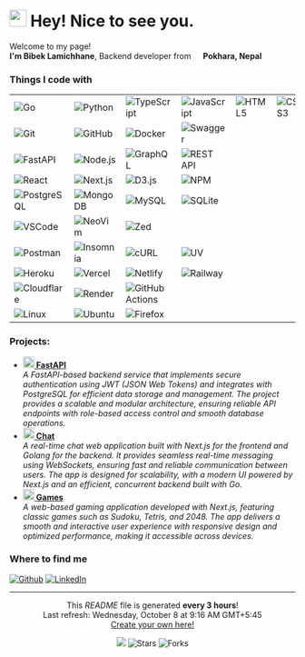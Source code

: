 <h1><img src="https://emojis.slackmojis.com/emojis/images/1531849430/4246/blob-sunglasses.gif?1531849430" width="30"/> Hey! Nice to see you.</h1>

<p>Welcome to my page! </br> <b>I'm Bibek Lamichhane</b>, Backend developer from <img src="https://cdn-icons-png.flaticon.com/512/630/630696.png" width="13"/> <b>Pokhara, Nepal</b> </p>

<h3>Things I code with</h3>
<table>
    <tr>
        <td>
          <img alt="Go" src="https:&#x2F;&#x2F;img.shields.io&#x2F;badge&#x2F;-Go-00ADD8?style&#x3D;flat-square&amp;logo&#x3D;go&amp;logoColor&#x3D;white" />
        </td>
        <td>
          <img alt="Python" src="https:&#x2F;&#x2F;img.shields.io&#x2F;badge&#x2F;-Python-3776AB?style&#x3D;flat-square&amp;logo&#x3D;python&amp;logoColor&#x3D;white" />
        </td>
        <td>
          <img alt="TypeScript" src="https:&#x2F;&#x2F;img.shields.io&#x2F;badge&#x2F;-TypeScript-3178C6?style&#x3D;flat-square&amp;logo&#x3D;typescript&amp;logoColor&#x3D;white" />
        </td>
        <td>
          <img alt="JavaScript" src="https:&#x2F;&#x2F;img.shields.io&#x2F;badge&#x2F;-JavaScript-F7DF1E?style&#x3D;flat-square&amp;logo&#x3D;javascript&amp;logoColor&#x3D;black" />
        </td>
        <td>
          <img alt="HTML5" src="https:&#x2F;&#x2F;img.shields.io&#x2F;badge&#x2F;-HTML5-E34F26?style&#x3D;flat-square&amp;logo&#x3D;html5&amp;logoColor&#x3D;white" />
        </td>
        <td>
          <img alt="CSS3" src="https:&#x2F;&#x2F;img.shields.io&#x2F;badge&#x2F;-CSS3-1572B6?style&#x3D;flat-square&amp;logo&#x3D;css3&amp;logoColor&#x3D;white" />
        </td>
    </tr>
    <tr>
        <td>
          <img alt="Git" src="https:&#x2F;&#x2F;img.shields.io&#x2F;badge&#x2F;-Git-F05032?style&#x3D;flat-square&amp;logo&#x3D;git&amp;logoColor&#x3D;white" />
        </td>
        <td>
          <img alt="GitHub" src="https:&#x2F;&#x2F;img.shields.io&#x2F;badge&#x2F;-GitHub-181717?style&#x3D;flat-square&amp;logo&#x3D;github&amp;logoColor&#x3D;white" />
        </td>
        <td>
          <img alt="Docker" src="https:&#x2F;&#x2F;img.shields.io&#x2F;badge&#x2F;-Docker-2496ED?style&#x3D;flat-square&amp;logo&#x3D;docker&amp;logoColor&#x3D;white" />
        </td>
        <td>
          <img alt="Swagger" src="https:&#x2F;&#x2F;img.shields.io&#x2F;badge&#x2F;-Swagger-85EA2D?style&#x3D;flat-square&amp;logo&#x3D;swagger&amp;logoColor&#x3D;black" />
        </td>
    </tr>
    <tr>
        <td>
          <img alt="FastAPI" src="https:&#x2F;&#x2F;img.shields.io&#x2F;badge&#x2F;-FastAPI-009688?style&#x3D;flat-square&amp;logo&#x3D;fastapi&amp;logoColor&#x3D;white" />
        </td>
        <td>
          <img alt="Node.js" src="https:&#x2F;&#x2F;img.shields.io&#x2F;badge&#x2F;-Node.js-339933?style&#x3D;flat-square&amp;logo&#x3D;node.js&amp;logoColor&#x3D;white" />
        </td>
        <td>
          <img alt="GraphQL" src="https:&#x2F;&#x2F;img.shields.io&#x2F;badge&#x2F;-GraphQL-E10098?style&#x3D;flat-square&amp;logo&#x3D;graphql&amp;logoColor&#x3D;white" />
        </td>
        <td>
          <img alt="REST API" src="https:&#x2F;&#x2F;img.shields.io&#x2F;badge&#x2F;-REST_API-FF6C37?style&#x3D;flat-square&amp;logo&#x3D;postman&amp;logoColor&#x3D;white" />
        </td>
    </tr>
    <tr>
        <td>
          <img alt="React" src="https:&#x2F;&#x2F;img.shields.io&#x2F;badge&#x2F;-React-61DAFB?style&#x3D;flat-square&amp;logo&#x3D;react&amp;logoColor&#x3D;black" />
        </td>
        <td>
          <img alt="Next.js" src="https:&#x2F;&#x2F;img.shields.io&#x2F;badge&#x2F;-Next.js-000000?style&#x3D;flat-square&amp;logo&#x3D;next.js&amp;logoColor&#x3D;white" />
        </td>
        <td>
          <img alt="D3.js" src="https:&#x2F;&#x2F;img.shields.io&#x2F;badge&#x2F;-D3.js-F9A03C?style&#x3D;flat-square&amp;logo&#x3D;d3.js&amp;logoColor&#x3D;white" />
        </td>
        <td>
          <img alt="NPM" src="https:&#x2F;&#x2F;img.shields.io&#x2F;badge&#x2F;-NPM-CB3837?style&#x3D;flat-square&amp;logo&#x3D;npm&amp;logoColor&#x3D;white" />
        </td>
    </tr>
    <tr>
        <td>
          <img alt="PostgreSQL" src="https:&#x2F;&#x2F;img.shields.io&#x2F;badge&#x2F;-PostgreSQL-4169E1?style&#x3D;flat-square&amp;logo&#x3D;postgresql&amp;logoColor&#x3D;white" />
        </td>
        <td>
          <img alt="MongoDB" src="https:&#x2F;&#x2F;img.shields.io&#x2F;badge&#x2F;-MongoDB-47A248?style&#x3D;flat-square&amp;logo&#x3D;mongodb&amp;logoColor&#x3D;white" />
        </td>
        <td>
          <img alt="MySQL" src="https:&#x2F;&#x2F;img.shields.io&#x2F;badge&#x2F;-MySQL-4479A1?style&#x3D;flat-square&amp;logo&#x3D;mysql&amp;logoColor&#x3D;white" />
        </td>
        <td>
          <img alt="SQLite" src="https:&#x2F;&#x2F;img.shields.io&#x2F;badge&#x2F;-SQLite-003B57?style&#x3D;flat-square&amp;logo&#x3D;sqlite&amp;logoColor&#x3D;white" />
        </td>
    </tr>
    <tr>
        <td>
          <img alt="VSCode" src="https:&#x2F;&#x2F;img.shields.io&#x2F;badge&#x2F;-VSCode-007ACC?style&#x3D;flat-square&amp;logo&#x3D;visual-studio-code&amp;logoColor&#x3D;white" />
        </td>
        <td>
          <img alt="NeoVim" src="https:&#x2F;&#x2F;img.shields.io&#x2F;badge&#x2F;-NeoVim-57A143?style&#x3D;flat-square&amp;logo&#x3D;neovim&amp;logoColor&#x3D;white" />
        </td>
        <td>
          <img alt="Zed" src="https:&#x2F;&#x2F;img.shields.io&#x2F;badge&#x2F;-Zed-084CCF?style&#x3D;flat-square&amp;logo&#x3D;zed&amp;logoColor&#x3D;white" />
        </td>
    </tr>
    <tr>
        <td>
          <img alt="Postman" src="https:&#x2F;&#x2F;img.shields.io&#x2F;badge&#x2F;-Postman-FF6C37?style&#x3D;flat-square&amp;logo&#x3D;postman&amp;logoColor&#x3D;white" />
        </td>
        <td>
          <img alt="Insomnia" src="https:&#x2F;&#x2F;img.shields.io&#x2F;badge&#x2F;-Insomnia-4000BF?style&#x3D;flat-square&amp;logo&#x3D;insomnia&amp;logoColor&#x3D;white" />
        </td>
        <td>
          <img alt="cURL" src="https:&#x2F;&#x2F;img.shields.io&#x2F;badge&#x2F;-cURL-073551?style&#x3D;flat-square&amp;logo&#x3D;curl&amp;logoColor&#x3D;white" />
        </td>
        <td>
          <img alt="UV" src="https:&#x2F;&#x2F;img.shields.io&#x2F;badge&#x2F;-UV-DE5FE9?style&#x3D;flat-square&amp;logo&#x3D;uv&amp;logoColor&#x3D;white" />
        </td>
    </tr>
    <tr>
        <td>
          <img alt="Heroku" src="https:&#x2F;&#x2F;img.shields.io&#x2F;badge&#x2F;-Heroku-430098?style&#x3D;flat-square&amp;logo&#x3D;heroku&amp;logoColor&#x3D;white" />
        </td>
        <td>
          <img alt="Vercel" src="https:&#x2F;&#x2F;img.shields.io&#x2F;badge&#x2F;-Vercel-000000?style&#x3D;flat-square&amp;logo&#x3D;vercel&amp;logoColor&#x3D;white" />
        </td>
        <td>
          <img alt="Netlify" src="https:&#x2F;&#x2F;img.shields.io&#x2F;badge&#x2F;-Netlify-00C7B7?style&#x3D;flat-square&amp;logo&#x3D;netlify&amp;logoColor&#x3D;white" />
        </td>
        <td>
          <img alt="Railway" src="https:&#x2F;&#x2F;img.shields.io&#x2F;badge&#x2F;-Railway-0B0D0E?style&#x3D;flat-square&amp;logo&#x3D;railway&amp;logoColor&#x3D;white" />
        </td>
    </tr>
    <tr>
        <td>
          <img alt="Cloudflare" src="https:&#x2F;&#x2F;img.shields.io&#x2F;badge&#x2F;-Cloudflare-F38020?style&#x3D;flat-square&amp;logo&#x3D;cloudflare&amp;logoColor&#x3D;white" />
        </td>
        <td>
          <img alt="Render" src="https:&#x2F;&#x2F;img.shields.io&#x2F;badge&#x2F;-Render-46E3B7?style&#x3D;flat-square&amp;logo&#x3D;render&amp;logoColor&#x3D;white" />
        </td>
        <td>
          <img alt="GitHub Actions" src="https:&#x2F;&#x2F;img.shields.io&#x2F;badge&#x2F;-GitHub_Actions-2088FF?style&#x3D;flat-square&amp;logo&#x3D;github-actions&amp;logoColor&#x3D;white" />
        </td>
    </tr>
    <tr>
        <td>
          <img alt="Linux" src="https:&#x2F;&#x2F;img.shields.io&#x2F;badge&#x2F;-Linux-FCC624?style&#x3D;flat-square&amp;logo&#x3D;linux&amp;logoColor&#x3D;black" />
        </td>
        <td>
          <img alt="Ubuntu" src="https:&#x2F;&#x2F;img.shields.io&#x2F;badge&#x2F;-Ubuntu-E95420?style&#x3D;flat-square&amp;logo&#x3D;ubuntu&amp;logoColor&#x3D;white" />
        </td>
        <td>
          <img alt="Firefox" src="https:&#x2F;&#x2F;img.shields.io&#x2F;badge&#x2F;-Firefox-FF7139?style&#x3D;flat-square&amp;logo&#x3D;firefox&amp;logoColor&#x3D;white" />
        </td>
    </tr>
</table>

<h3>Projects:</h3>
<ul>
  <li><a href="https://fastapi.lamichhanebibek.com.np/"><b><img src="https://emojipedia-us.s3.dualstack.us-west-1.amazonaws.com/thumbs/240/apple/237/fire_1f525.png" width="20" alt="new" /> FastAPI</b></a><br/><i>A FastAPI-based backend service that implements secure authentication using JWT (JSON Web Tokens) and integrates with PostgreSQL for efficient data storage and management. The project provides a scalable and modular architecture, ensuring reliable API endpoints with role-based access control and smooth database operations.</i></li>
  <li><a href="https://chat.lamichhanebibek.com.np/"><b><img src="https://emojipedia-us.s3.dualstack.us-west-1.amazonaws.com/thumbs/240/apple/237/fire_1f525.png" width="20" alt="new" /> Chat</b></a><br/><i>A real-time chat web application built with Next.js for the frontend and Golang for the backend. It provides seamless real-time messaging using WebSockets, ensuring fast and reliable communication between users. The app is designed for scalability, with a modern UI powered by Next.js and an efficient, concurrent backend built with Go.</i></li>
  <li><a href="https://games.lamichhanebibek.com.np"><b><img src="https://emojipedia-us.s3.dualstack.us-west-1.amazonaws.com/thumbs/240/apple/237/fire_1f525.png" width="20" alt="new" /> Games</b></a><br/><i>A web-based gaming application developed with Next.js, featuring classic games such as Sudoku, Tetris, and 2048. The app delivers a smooth and interactive user experience with responsive design and optimized performance, making it accessible across devices.</i></li>
</ul>

<h3>Where to find me</h3>
<p><a href="https://github.com/LamichhaneBibek" target="_blank"><img alt="Github" src="https://img.shields.io/badge/GitHub-%2312100E.svg?&style=for-the-badge&logo=Github&logoColor=white" /></a>  <a href="https://www.linkedin.com/in/LamichhaneBibek/" target="_blank"><img alt="LinkedIn" src="https://img.shields.io/badge/linkedin-%230077B5.svg?&style=for-the-badge&logo=linkedin&logoColor=white" /></a> </p>

------------
<p align="center">This <i>README</i> file is generated <b>every 3 hours</b>!</br>Last refresh: Wednesday, October 8 at 9:16 AM GMT+5:45<br /><a href="https://github.com/LamichhaneBibek/LamichhaneBibek">Create your own here!</a></p>
<p align="center"><img src="https://github.com/LamichhaneBibek/LamichhaneBibek/workflows/README%20build/badge.svg" /> <img alt="Stars" src="https://img.shields.io/github/stars/LamichhaneBibek/LamichhaneBibek?style=flat-square&labelColor=343b41"/> <img alt="Forks" src="https://img.shields.io/github/forks/LamichhaneBibek/LamichhaneBibek?style=flat-square&labelColor=343b41"/></p>
